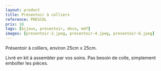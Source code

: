 ```yaml
---
layout: product
title: Présentoir à colliers
reference: PRESCOL
prix: 18
tags: [bijoux, presentoir, deco, mdf]
images: [presentoir-2.jpeg, presentoir-4.jpeg, presentoir-6.jpeg]
---
```

<p>Présentoir à colliers, environ 25cm x 25cm.</p>
<p>Livré en kit à assembler par vos soins. Pas besoin de colle, simplement emboîter les pièces.</p>